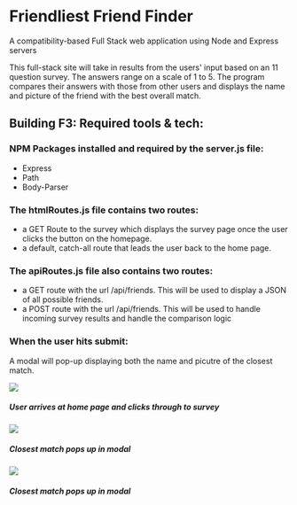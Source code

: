 # Friendliest Friend Finder

A compatibility-based Full Stack web application using Node and Express servers

This full-stack site will take in results from the users' input based on an 11 question survey. The answers range on a scale of 1 to 5. The program compares their answers with those from other users and displays the name and picture of the friend with the best overall match.

## Building F3: Required tools & tech:

### NPM Packages installed and required by the server.js file:

- Express
- Path
- Body-Parser

### The htmlRoutes.js file contains two routes:

- a GET Route to the survey which displays the survey page once the user clicks the button on the homepage.
- a default, catch-all route that leads the user back to the home page.

### The apiRoutes.js file also contains two routes:

- a GET route with the url /api/friends. This will be used to display a JSON of all possible friends.
- a POST route with the url /api/friends. This will be used to handle incoming survey results and handle the comparison logic

### When the user hits submit:

A modal will pop-up displaying both the name and picutre of the closest match.

![](app/public/images/F3-part1.gif)

##### User arrives at home page and clicks through to survey

![](app/public/images/bridg-bird-pt2.gif)

##### Closest match pops up in modal

![](app/public/images/F3-part2-submit.gif)

##### Closest match pops up in modal
